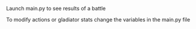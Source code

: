 Launch main.py to see results of a battle

To modify actions or gladiator stats change the variables in the main.py file
